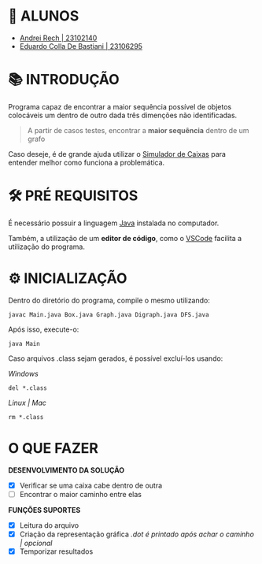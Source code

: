 # 🔖 ALUNOS

- [Andrei Rech | 23102140](https://github.com/AndreiRech)  
- [Eduardo Colla De Bastiani | 23106295](https://github.com/eduardo-de-bastiani)

# 📚 INTRODUÇÃO

Programa capaz de encontrar a maior sequência possível de objetos colocáveis um dentro de outro dada três dimenções não identificadas.
> A partir de casos testes, encontrar a **maior sequência** dentro de um grafo

Caso deseje, é de grande ajuda utilizar o [Simulador de Caixas](https://www.inf.pucrs.br/flash/boxes-html/) para entender melhor como funciona a problemática.

# 🛠 PRÉ REQUISITOS

É necessário possuir a linguagem [Java](https://www.java.com/pt-BR/download/) instalada no computador.

Também, a utilização de um **editor de código**, como o [VSCode](https://code.visualstudio.com/) facilita a utilização do programa.

# ⚙ INICIALIZAÇÃO

Dentro do diretório do programa, compile o mesmo utilizando:

```
javac Main.java Box.java Graph.java Digraph.java DFS.java
```

Após isso, execute-o:

```
java Main
```

Caso arquivos .class sejam gerados, é possível excluí-los usando:

*Windows*
```
del *.class
```

*Linux | Mac*
```
rm *.class
```

# O QUE FAZER

**DESENVOLVIMENTO DA SOLUÇÃO**

- [X] Verificar se uma caixa cabe dentro de outra
- [ ] Encontrar o maior caminho entre elas

**FUNÇÕES SUPORTES**

- [X] Leitura do arquivo
- [X] Criação da representação gráfica *.dot é printado após achar o caminho | opcional*
- [X] Temporizar resultados
